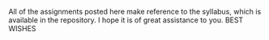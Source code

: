 All of the assignments posted here make reference to the syllabus, which is available in the repository. I hope it is of great assistance to you. BEST WISHES
